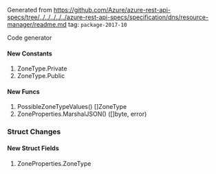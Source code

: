 Generated from https://github.com/Azure/azure-rest-api-specs/tree/../../../../../azure-rest-api-specs/specification/dns/resource-manager/readme.md tag: `package-2017-10`

Code generator 


#### New Constants

1. ZoneType.Private
1. ZoneType.Public

#### New Funcs

1. PossibleZoneTypeValues() []ZoneType
1. ZoneProperties.MarshalJSON() ([]byte, error)

### Struct Changes

#### New Struct Fields

1. ZoneProperties.ZoneType
